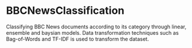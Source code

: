 # BBCNewsClassification
Classifying BBC News documents according to its category through linear, ensemble and baysian models. Data transformation techniques such as Bag-of-Words and TF-IDF is used to transform the dataset.
